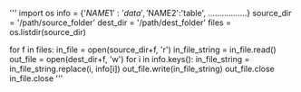 '''
import os
info = {'$NAME1':'data', '$NAME2':'table', .................}
source_dir = '/path/source_folder'
dest_dir = '/path/dest_folder'
files = os.listdir(source_dir)

for f in files:
    in_file = open(source_dir+f, 'r')
    in_file_string = in_file.read()
    out_file = open(dest_dir+f, 'w')
    for i in info.keys():
        in_file_string = in_file_string.replace(i, info[i])
    out_file.write(in_file_string)
    out_file.close
    in_file.close
'''
